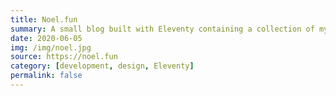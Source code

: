 ```yaml
---
title: Noel.fun
summary: A small blog built with Eleventy containing a collection of my favorite fun facts. Read, have a laugh, share with friends on Twitter. Awarded 'Most loved one page website distinction' from [One Page Love](https://onepagelove.com/noels-fun-facts).
date: 2020-06-05
img: /img/noel.jpg
source: https://noel.fun
category: [development, design, Eleventy]
permalink: false
---
```

